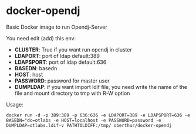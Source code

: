 # docker-opendj
Basic Docker image to run Opendj-Server

You need edit (add) this env:
- **CLUSTER**: True if you want run opendj in cluster
- **LDAPORT**: port of ldap default:389
- **LDAPSPORT**: port of ldap default:636
- **BASEDN**: basedn
- **HOST**: host
- **PASSWORD**: password for master user
- **DUMPLDAP**: if you want import ldif file, you need write the name of the file and mount directory to tmp with R-W option



Usage:
```
docker run -d -p 389:389 -p 636:636 -e LDAPORT=389 -e LDAPSPORT=636 -e BASEDN="dc=otlabs -e HOST=localhost -e PASSWORD=password -e DUMPLDAP=otlabs.ldif-v PATHTOLDIFF:/tmp/ oberthur/docker-opendj

```
